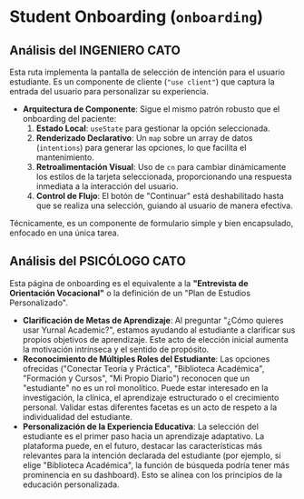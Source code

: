 # Student Onboarding (`onboarding`)

## Análisis del INGENIERO CATO

Esta ruta implementa la pantalla de selección de intención para el usuario estudiante. Es un componente de cliente (`"use client"`) que captura la entrada del usuario para personalizar su experiencia.

-   **Arquitectura de Componente**: Sigue el mismo patrón robusto que el onboarding del paciente:
    1.  **Estado Local**: `useState` para gestionar la opción seleccionada.
    2.  **Renderizado Declarativo**: Un `map` sobre un array de datos (`intentions`) para generar las opciones, lo que facilita el mantenimiento.
    3.  **Retroalimentación Visual**: Uso de `cn` para cambiar dinámicamente los estilos de la tarjeta seleccionada, proporcionando una respuesta inmediata a la interacción del usuario.
    4.  **Control de Flujo**: El botón de "Continuar" está deshabilitado hasta que se realiza una selección, guiando al usuario de manera efectiva.

Técnicamente, es un componente de formulario simple y bien encapsulado, enfocado en una única tarea.

## Análisis del PSICÓLOGO CATO

Esta página de onboarding es el equivalente a la **"Entrevista de Orientación Vocacional"** o la definición de un "Plan de Estudios Personalizado".

-   **Clarificación de Metas de Aprendizaje**: Al preguntar "¿Cómo quieres usar Yurnal Academic?", estamos ayudando al estudiante a clarificar sus propios objetivos de aprendizaje. Este acto de elección inicial aumenta la motivación intrínseca y el sentido de propósito.
-   **Reconocimiento de Múltiples Roles del Estudiante**: Las opciones ofrecidas ("Conectar Teoría y Práctica", "Biblioteca Académica", "Formación y Cursos", "Mi Propio Diario") reconocen que un "estudiante" no es un rol monolítico. Puede estar interesado en la investigación, la clínica, el aprendizaje estructurado o el crecimiento personal. Validar estas diferentes facetas es un acto de respeto a la individualidad del estudiante.
-   **Personalización de la Experiencia Educativa**: La selección del estudiante es el primer paso hacia un aprendizaje adaptativo. La plataforma puede, en el futuro, destacar las características más relevantes para la intención declarada del estudiante (por ejemplo, si elige "Biblioteca Académica", la función de búsqueda podría tener más prominencia en su dashboard). Esto se alinea con los principios de la educación personalizada.
